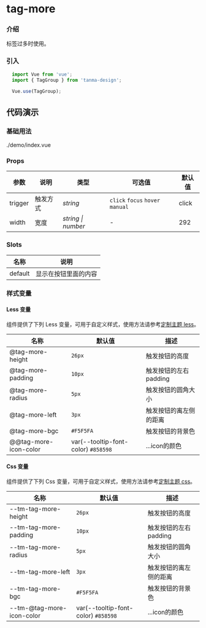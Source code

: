 # tag-more

### 介绍

标签过多时使用。

### 引入

```js
  import Vue from 'vue';
  import { TagGroup } from 'tanma-design';
  
  Vue.use(TagGroup);
```

## 代码演示

### 基础用法

<demo-code>./demo/index.vue</demo-code>

### Props

参数 | 说明 | 类型 | 可选值 | 默认值 
-- | -- | -- | -- | --
trigger | 触发方式 | _string_ | `click` `focus` `hover` `manual` | click
width | 宽度 | _string \|  number_ | - | 292

### Slots

名称 | 说明
-- | --
default | 显示在按钮里面的内容

### 样式变量

#### Less 变量

组件提供了下列 Less 变量，可用于自定义样式，使用方法请参考[定制主题 less](#/theme)。

名称 | 默认值 | 描述
-- | -- | --
@tag-more-height | `26px` | 触发按钮的高度
@tag-more-padding | `10px` | 触发按钮的左右padding
@tag-more-radius | `5px` | 触发按钮的圆角大小
@tag-more-left | `3px` | 触发按钮的离左侧的距离
@tag-more-bgc | `#F5F5FA` | 触发按钮的背景色
@@tag-more-icon-color | var(--tooltip-font-color) `#858598` | ...icon的颜色

#### Css 变量

组件提供了下列 Css 变量，可用于自定义样式，使用方法请参考[定制主题 css](#/theme2)。

名称 | 默认值 | 描述
-- | -- | --
--tm-tag-more-height | `26px` | 触发按钮的高度
--tm-tag-more-padding | `10px` | 触发按钮的左右padding
--tm-tag-more-radius | `5px` | 触发按钮的圆角大小
--tm-tag-more-left | `3px` | 触发按钮的离左侧的距离
--tm-tag-more-bgc | `#F5F5FA` | 触发按钮的背景色
--tm-@tag-more-icon-color | var(--tooltip-font-color) `#858598` | ...icon的颜色